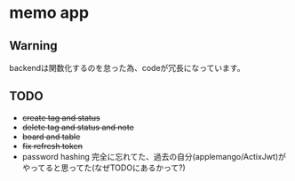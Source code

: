 # memo app
## Warning
backendは関数化するのを怠った為、codeが冗長になっています。

## TODO
- ~~create tag and status~~
- ~~delete tag and status and note~~
- ~~board and table~~
- ~~fix refresh token~~
- password hashing 完全に忘れてた、過去の自分(applemango/ActixJwt)がやってると思ってた(なぜTODOにあるかって?)